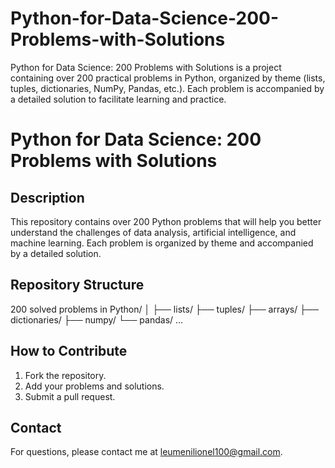 # Python-for-Data-Science-200-Problems-with-Solutions
Python for Data Science: 200 Problems with Solutions is a project containing over 200 practical problems in Python, organized by theme (lists, tuples, dictionaries, NumPy, Pandas, etc.). Each problem is accompanied by a detailed solution to facilitate learning and practice.

# Python for Data Science: 200 Problems with Solutions

## Description
This repository contains over 200 Python problems that will help you better understand the challenges of data analysis, artificial intelligence, and machine learning. Each problem is organized by theme and accompanied by a detailed solution.

## Repository Structure
200 solved problems in Python/
│
├── lists/
├── tuples/
├── arrays/
├── dictionaries/
├── numpy/
└── pandas/ ...

## How to Contribute
1. Fork the repository.
2. Add your problems and solutions.
3. Submit a pull request.

## Contact
For questions, please contact me at leumenilionel100@gmail.com.
